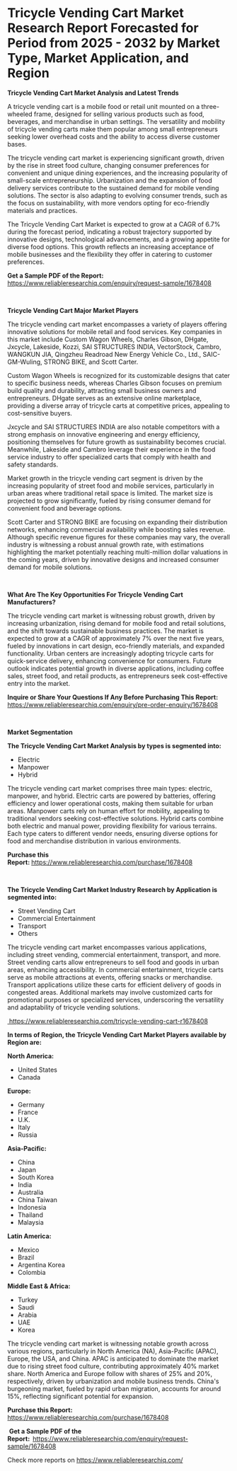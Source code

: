 <p><h1>Tricycle Vending Cart Market Research Report Forecasted for Period from 2025 -  2032 by Market Type, Market Application, and Region</h1></p><p><strong>Tricycle Vending Cart Market Analysis and Latest Trends</strong></p>
<p><p>A tricycle vending cart is a mobile food or retail unit mounted on a three-wheeled frame, designed for selling various products such as food, beverages, and merchandise in urban settings. The versatility and mobility of tricycle vending carts make them popular among small entrepreneurs seeking lower overhead costs and the ability to access diverse customer bases. </p><p>The tricycle vending cart market is experiencing significant growth, driven by the rise in street food culture, changing consumer preferences for convenient and unique dining experiences, and the increasing popularity of small-scale entrepreneurship. Urbanization and the expansion of food delivery services contribute to the sustained demand for mobile vending solutions. The sector is also adapting to evolving consumer trends, such as the focus on sustainability, with more vendors opting for eco-friendly materials and practices.</p><p>The Tricycle Vending Cart Market is expected to grow at a CAGR of 6.7% during the forecast period, indicating a robust trajectory supported by innovative designs, technological advancements, and a growing appetite for diverse food options. This growth reflects an increasing acceptance of mobile businesses and the flexibility they offer in catering to customer preferences.</p></p>
<p><strong>Get a Sample PDF of the Report:&nbsp;</strong> <a href="https://www.reliableresearchiq.com/enquiry/request-sample/1678408?utm_campaign=2449&utm_medium=2&utm_source=Github&utm_content=ia&utm_term=24032025&utm_id=tricycle-vending-cart">https://www.reliableresearchiq.com/enquiry/request-sample/1678408</a></p>
<p>&nbsp;</p>
<p><strong>Tricycle Vending Cart Major Market Players</strong></p>
<p><p>The tricycle vending cart market encompasses a variety of players offering innovative solutions for mobile retail and food services. Key companies in this market include Custom Wagon Wheels, Charles Gibson, DHgate, Jxcycle, Lakeside, Kozzi, SAI STRUCTURES INDIA, VectorStock, Cambro, WANGKUN JIA, Qingzheu Readroad New Energy Vehicle Co., Ltd., SAIC-GM-Wuling, STRONG BIKE, and Scott Carter.</p><p>Custom Wagon Wheels is recognized for its customizable designs that cater to specific business needs, whereas Charles Gibson focuses on premium build quality and durability, attracting small business owners and entrepreneurs. DHgate serves as an extensive online marketplace, providing a diverse array of tricycle carts at competitive prices, appealing to cost-sensitive buyers.</p><p>Jxcycle and SAI STRUCTURES INDIA are also notable competitors with a strong emphasis on innovative engineering and energy efficiency, positioning themselves for future growth as sustainability becomes crucial. Meanwhile, Lakeside and Cambro leverage their experience in the food service industry to offer specialized carts that comply with health and safety standards.</p><p>Market growth in the tricycle vending cart segment is driven by the increasing popularity of street food and mobile services, particularly in urban areas where traditional retail space is limited. The market size is projected to grow significantly, fueled by rising consumer demand for convenient food and beverage options.</p><p>Scott Carter and STRONG BIKE are focusing on expanding their distribution networks, enhancing commercial availability while boosting sales revenue. Although specific revenue figures for these companies may vary, the overall industry is witnessing a robust annual growth rate, with estimations highlighting the market potentially reaching multi-million dollar valuations in the coming years, driven by innovative designs and increased consumer demand for mobile solutions.</p></p>
<p>&nbsp;</p>
<p><strong>What Are The Key Opportunities For Tricycle Vending Cart Manufacturers?</strong></p>
<p><p>The tricycle vending cart market is witnessing robust growth, driven by increasing urbanization, rising demand for mobile food and retail solutions, and the shift towards sustainable business practices. The market is expected to grow at a CAGR of approximately 7% over the next five years, fueled by innovations in cart design, eco-friendly materials, and expanded functionality. Urban centers are increasingly adopting tricycle carts for quick-service delivery, enhancing convenience for consumers. Future outlook indicates potential growth in diverse applications, including coffee sales, street food, and retail products, as entrepreneurs seek cost-effective entry into the market.</p></p>
<p><strong>Inquire or Share Your Questions If Any Before Purchasing This Report:</strong> <a href="https://www.reliableresearchiq.com/enquiry/pre-order-enquiry/1678408?utm_campaign=2449&utm_medium=2&utm_source=Github&utm_content=ia&utm_term=24032025&utm_id=tricycle-vending-cart">https://www.reliableresearchiq.com/enquiry/pre-order-enquiry/1678408</a></p>
<p>&nbsp;</p>
<p><strong>Market Segmentation</strong></p>
<p><strong>The Tricycle Vending Cart Market Analysis by types is segmented into:</strong></p>
<p><ul><li>Electric</li><li>Manpower</li><li>Hybrid</li></ul></p>
<p><p>The tricycle vending cart market comprises three main types: electric, manpower, and hybrid. Electric carts are powered by batteries, offering efficiency and lower operational costs, making them suitable for urban areas. Manpower carts rely on human effort for mobility, appealing to traditional vendors seeking cost-effective solutions. Hybrid carts combine both electric and manual power, providing flexibility for various terrains. Each type caters to different vendor needs, ensuring diverse options for food and merchandise distribution in various environments.</p></p>
<p><strong>Purchase this Report:&nbsp;</strong><a href="https://www.reliableresearchiq.com/purchase/1678408?utm_campaign=2449&utm_medium=2&utm_source=Github&utm_content=ia&utm_term=24032025&utm_id=tricycle-vending-cart">https://www.reliableresearchiq.com/purchase/1678408</a></p>
<p>&nbsp;</p>
<p><strong>The Tricycle Vending Cart Market Industry Research by Application is segmented into:</strong></p>
<p><ul><li>Street Vending Cart</li><li>Commercial Entertainment</li><li>Transport</li><li>Others</li></ul></p>
<p><p>The tricycle vending cart market encompasses various applications, including street vending, commercial entertainment, transport, and more. Street vending carts allow entrepreneurs to sell food and goods in urban areas, enhancing accessibility. In commercial entertainment, tricycle carts serve as mobile attractions at events, offering snacks or merchandise. Transport applications utilize these carts for efficient delivery of goods in congested areas. Additional markets may involve customized carts for promotional purposes or specialized services, underscoring the versatility and adaptability of tricycle vending solutions.</p></p>
<p><a href="https://www.reliableresearchiq.com/tricycle-vending-cart-r1678408?utm_campaign=2449&utm_medium=2&utm_source=Github&utm_content=ia&utm_term=24032025&utm_id=tricycle-vending-cart">&nbsp;https://www.reliableresearchiq.com/tricycle-vending-cart-r1678408</a></p>
<p><strong>In terms of Region, the Tricycle Vending Cart Market Players available by Region are:</strong></p>
<p>
    <p> <strong> North America: </strong>
        <ul>
            <li>United States</li>
            <li>Canada</li>
        </ul>
        </p> 
    <p> <strong> Europe: </strong>
        <ul>
            <li>Germany</li>
            <li>France</li>
            <li>U.K.</li>
            <li>Italy</li>
            <li>Russia</li>
        </ul>
        </p> 
    <p> <strong> Asia-Pacific: </strong>
        <ul>
            <li>China</li>
            <li>Japan</li>
            <li>South Korea</li>
            <li>India</li>
            <li>Australia</li>
            <li>China Taiwan</li>
            <li>Indonesia</li>
            <li>Thailand</li>
            <li>Malaysia</li>
        </ul>
        </p> 
    <p> <strong> Latin America: </strong>
        <ul>
            <li>Mexico</li>
            <li>Brazil</li>
            <li>Argentina Korea</li>
            <li>Colombia</li>
        </ul>
        </p> 
    <p> <strong> Middle East & Africa: </strong>
        <ul>
            <li>Turkey</li>
            <li>Saudi</li>
            <li>Arabia</li>
            <li>UAE</li>
            <li>Korea</li>
        </ul>
    </p>
    </p>
<p><p>The tricycle vending cart market is witnessing notable growth across various regions, particularly in North America (NA), Asia-Pacific (APAC), Europe, the USA, and China. APAC is anticipated to dominate the market due to rising street food culture, contributing approximately 40% market share. North America and Europe follow with shares of 25% and 20%, respectively, driven by urbanization and mobile business trends. China's burgeoning market, fueled by rapid urban migration, accounts for around 15%, reflecting significant potential for expansion.</p></p>
<p><strong>Purchase this Report: </strong><a href="https://www.reliableresearchiq.com/purchase/1678408?utm_campaign=2449&utm_medium=2&utm_source=Github&utm_content=ia&utm_term=24032025&utm_id=tricycle-vending-cart">https://www.reliableresearchiq.com/purchase/1678408</a></p>
<p>&nbsp;<strong>Get a Sample PDF of the Report:&nbsp;&nbsp;</strong><a href="https://www.reliableresearchiq.com/enquiry/request-sample/1678408?utm_campaign=2449&utm_medium=2&utm_source=Github&utm_content=ia&utm_term=24032025&utm_id=tricycle-vending-cart">https://www.reliableresearchiq.com/enquiry/request-sample/1678408</a></p>
<p><strong></strong></p>
<p>Check more reports on <a href="https://www.reliableresearchiq.com/?utm_campaign=2449&utm_medium=2&utm_source=Github&utm_content=ia&utm_term=24032025&utm_id=tricycle-vending-cart">https://www.reliableresearchiq.com/</a></p>